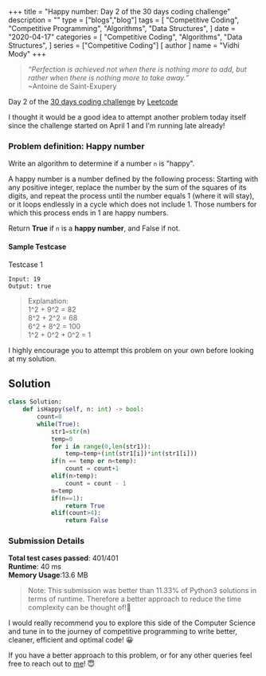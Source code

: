 +++
title = "Happy number: Day 2 of the 30 days coding challenge"
description = ""
type = ["blogs","blog"]
tags = [
    "Competitive Coding",
    "Competitive Programming",
    "Algorithms",
    "Data Structures",
]
date = "2020-04-17"
categories = [
    "Competitive Coding",
    "Algorithms",
    "Data Structures",
]
series = ["Competitive Coding"]
[ author ]
  name = "Vidhi Mody"
+++
> *“Perfection is achieved not when there is nothing more to add, but rather when there is nothing more to take away.”* \
> ~Antoine de Saint-Exupery


Day 2 of the [30 days coding challenge](https://leetcode.com/explore/challenge/card/30-day-leetcoding-challenge/) by [Leetcode](https://leetcode.com/)

I thought it would be a good idea to attempt another problem today itself since the challenge started on April 1 and I'm running late already!

### Problem definition: Happy number 

Write an algorithm to determine if a number `n` is "happy". 

A happy number is a number defined by the following process: Starting with any positive integer, replace the number by the sum of the squares of its digits, and repeat the process until the number equals 1 (where it will stay), or it loops endlessly in a cycle which does not include 1. Those numbers for which this process ends in 1 are happy numbers.

Return **True** if `n` is a **happy number**, and False if not.

#### Sample Testcase 

Testcase 1
```
Input: 19
Output: true
```
>Explanation: \
1^2 + 9^2 = 82 \
8^2 + 2^2 = 68 \
6^2 + 8^2 = 100 \
1^2 + 0^2 + 0^2 = 1

I highly encourage you to attempt this problem on your own before looking at my solution.

## Solution

```python
class Solution:
    def isHappy(self, n: int) -> bool:
        count=0
        while(True):
            str1=str(n)
            temp=0
            for i in range(0,len(str1)):
                temp=temp+(int(str1[i])*int(str1[i]))
            if(n == temp or n<temp):
                count = count+1
            elif(n>temp):
                count = count - 1
            n=temp
            if(n==1):
                return True
            elif(count>4):
                return False
```

### Submission Details

**Total test cases passed**: 401/401 \
**Runtime**: 40 ms \
**Memory Usage**:13.6 MB 

>Note: This submission was better than 11.33% of Python3 solutions in terms of runtime. Therefore a better approach to reduce the time complexity can be thought of!:new_moon_with_face:

I would really recommend you to explore this side of the Computer Science and tune in to the journey of competitive programming to write better, cleaner, efficient and optimal code! :grinning:

If you have a better approach to this problem, or for any other queries feel free to reach out to [me]((https://www.linkedin.com/in/vidhi-mody-21629a150))! :innocent:



